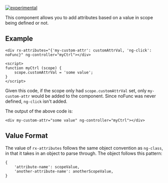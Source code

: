 [![experimental](http://badges.github.io/stability-badges/dist/experimental.svg)](http://github.com/badges/stability-badges)

This component allows you to add attributes based on a value in scope being defined or not.

## Example

    <div rx-attributes="{'my-custom-attr': customAttrVal, 'ng-click': noFunc}" ng-controller="myCtrl"></div>

    <script>
    function myCtrl (scope) {
        scope.customAttrVal = 'some value';
    }
    </script>

Given this code, if the scope only had `scope.customAttrVal` set, only `my-custom-attr` would be added to the component. Since noFunc was never defined, `ng-click` isn't added.

The output of the above code is:

    <div my-custom-attr="some value" ng-controller="myCtrl"></div>

## Value Format

The value of `rx-attributes` follows the same object convention as `ng-class`, in that it takes in an object to parse through. The object follows this pattern:

    {
        'attribute-name': scopeValue,
        'another-attribute-name': anotherScopeValue,
    }